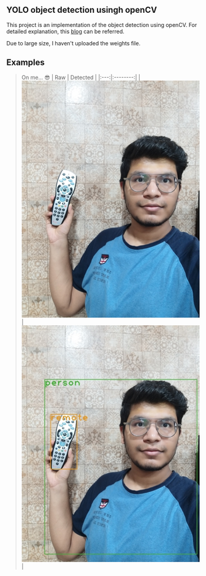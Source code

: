 ## YOLO object detection usingh openCV
This project is an implementation of the object detection using openCV. For detailed explanation, this <a href="https://pysource.com/2019/06/27/yolo-object-detection-using-opencv-with-python/" target="_blank">blog</a> can be referred.

Due to large size, I haven't uploaded the weights file.

## Examples
> On me... 😎
| Raw | Detected |
|:---:|:--------:|
|![1](files/akshat1.jpg)|![1](files/detected_akshat1.jpg)|
